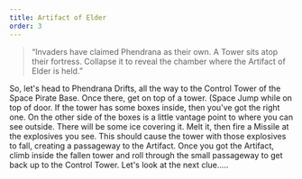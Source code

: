 ```yaml
---
title: Artifact of Elder
order: 3
---
```


> “Invaders have claimed Phendrana as their own.
> A Tower sits atop their fortress. Collapse it to
> reveal the chamber where the Artifact of Elder
> is held.”

So, let's head to Phendrana Drifts, all the way to the Control Tower of the
Space Pirate Base. Once there, get on top of a tower. (Space Jump while on top
of door. If the tower has some boxes inside, then you've got the right one. On
the other side of the boxes is a little vantage point to where you can see
outside. There will be some ice covering it. Melt it, then fire a Missile at
the explosives you see. This should cause the tower with those explosives to
fall, creating a passageway to the Artifact. Once you got the Artifact, climb
inside the fallen tower and roll through the small passageway to get back up to
the Control Tower. Let's look at the next clue.....
